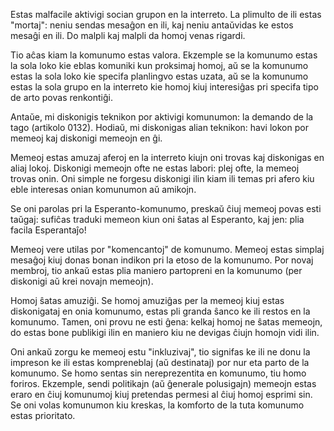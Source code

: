 Estas malfacile aktivigi socian grupon en la interreto. La plimulto de ili estas "mortaj": neniu sendas mesaĝon en ili, kaj neniu antaŭvidas ke estos mesaĝi en ili. Do malpli kaj malpli da homoj venas rigardi.

Tio aĉas kiam la komunumo estas valora. Ekzemple se la komunumo estas la sola loko kie eblas komuniki kun proksimaj homoj, aŭ se la komunumo estas la sola loko kie specifa planlingvo estas uzata, aŭ se la komunumo estas la sola grupo en la interreto kie homoj kiuj interesiĝas pri specifa tipo de arto povas renkontiĝi.

Antaŭe, mi diskonigis teknikon por aktivigi komunumon: la demando de la tago (artikolo 0132). Hodiaŭ, mi diskonigas alian teknikon: havi lokon por memeoj kaj diskonigi memeojn en ĝi.

Memeoj estas amuzaj aferoj en la interreto kiujn oni trovas kaj diskonigas en aliaj lokoj. Diskonigi memeojn ofte ne estas labori: plej ofte, la memeoj trovas onin. Oni simple ne forgesu diskonigi ilin kiam ili temas pri afero kiu eble interesas onian komunumon aŭ amikojn.

Se oni parolas pri la Esperanto-komunumo, preskaŭ ĉiuj memeoj povas esti taŭgaj: sufiĉas traduki memeon kiun oni ŝatas al Esperanto, kaj jen: plia facila Esperantaĵo!

Memeoj vere utilas por "komencantoj" de komunumo. Memeoj estas simplaj mesaĝoj kiuj donas bonan indikon pri la etoso de la komunumo. Por novaj membroj, tio ankaŭ estas plia maniero partopreni en la komunumo (per diskonigi aŭ krei novajn memeojn).

Homoj ŝatas amuziĝi. Se homoj amuziĝas per la memeoj kiuj estas diskonigataj en onia komunumo, estas pli granda ŝanco ke ili restos en la komunumo. Tamen, oni provu ne esti ĝena: kelkaj homoj ne ŝatas memeojn, do estas bone publikigi ilin en maniero kiu ne devigas ĉiujn homojn vidi ilin.

Oni ankaŭ zorgu ke memeoj estu "inkluzivaj", tio signifas ke ili ne donu la impreson ke ili estas kompreneblaj (aŭ destinataj) por nur eta parto de la komunumo. Se homo sentas sin nereprezentita en komunumo, tiu homo foriros. Ekzemple, sendi politikajn (aŭ ĝenerale polusigajn) memeojn estas eraro en ĉiuj komunumoj kiuj pretendas permesi al ĉiuj homoj esprimi sin. Se oni volas komunumon kiu kreskas, la komforto de la tuta komunumo estas prioritato.